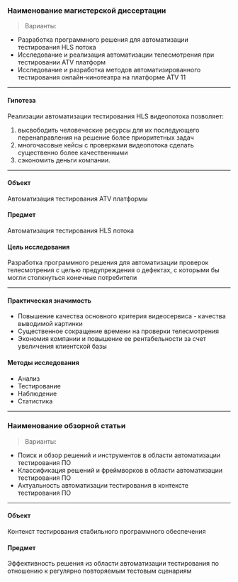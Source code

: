 ### Наименование магистерской диссертации
> Варианты: 
  * Разработка программного решения для автоматизации тестирования HLS потока
  * Исследование и реализация автоматизации телесмотрения при тестировании ATV платформ 
  * Исследование и разработка методов автоматизированного тестирования онлайн-кинотеатра на платформе ATV 11
---

#### Гипотеза
 Реализации автоматизации тестирования HLS видеопотока позволяет: 
  1. высвободить человеческие ресурсы для их последующего перенаправления на решение более приоритетных задач
  2. многочасовые кейсы с проверками видеопотока сделать существенно более качественными
  3. сэкономить деньги компании.
---
  
#### Объект
 Автоматизация тестирования ATV платформы

#### Предмет
 Автоматизация тестирования HLS потока

#### Цель исследования
Разработка программного решения для автоматизации проверок телесмотрения с целью предупреждения о дефектах, с которыми бы могли столкнуться конечные потребители

---

#### Практическая значимость
  * Повышение качества основного критерия видеосервиса - качества выводимой картинки
  * Существенное сокращение времени на проверки телесмотрения
  * Экономия компании и повышение ее рентабельности за счет увеличения клиентской базы
  
#### Методы исследования
  * Анализ
  * Тестирование
  * Наблюдение
  * Статистика
---

### Наименование обзорной статьи
> Варианты: 
  * Поиск и обзор решений и инструментов в области автоматизации тестирования ПО
  * Классификация решений и фреймворков в области автоматизации тестирования ПО
  * Актуальность автоматизации тестирования в контексте тестирования ПО
---
  
#### Объект
 Контекст тестирования стабильного программного обеспечения

#### Предмет
 Эффективность решения из области автоматизации тестирования по отношению к регулярно повторяемым тестовым сценариям

